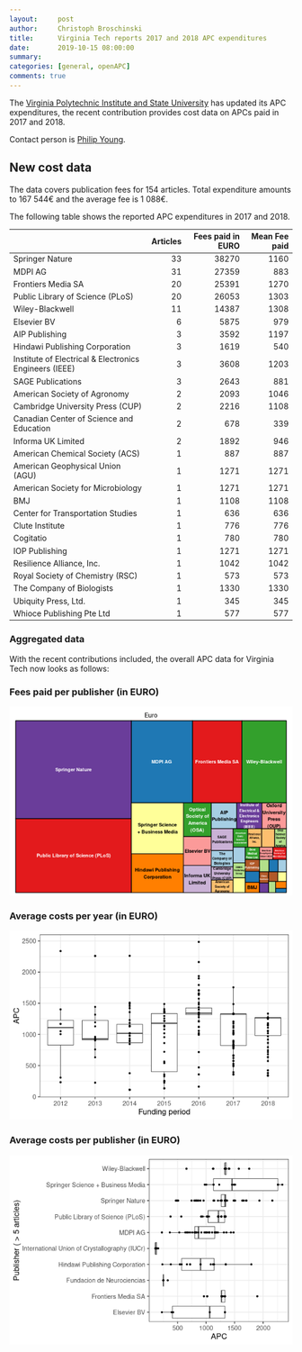 ```yaml
---
layout:     post
author:     Christoph Broschinski
title:      Virginia Tech reports 2017 and 2018 APC expenditures
date:       2019-10-15 08:00:00
summary:    
categories: [general, openAPC]
comments: true
---
```




The [Virginia Polytechnic Institute and State University](http://www.vt.edu/) has updated its APC expenditures, the recent contribution provides cost data on APCs paid in 2017 and 2018.

Contact person is [Philip Young](mailto:pyoung1@vt.edu).

## New cost data



The data covers publication fees for 154 articles. Total expenditure amounts to 167 544€ and the average fee is 1 088€.

The following table shows the reported APC expenditures in 2017 and 2018.


|                                                       | Articles| Fees paid in EURO| Mean Fee paid|
|:------------------------------------------------------|--------:|-----------------:|-------------:|
|Springer Nature                                        |       33|             38270|          1160|
|MDPI AG                                                |       31|             27359|           883|
|Frontiers Media SA                                     |       20|             25391|          1270|
|Public Library of Science (PLoS)                       |       20|             26053|          1303|
|Wiley-Blackwell                                        |       11|             14387|          1308|
|Elsevier BV                                            |        6|              5875|           979|
|AIP Publishing                                         |        3|              3592|          1197|
|Hindawi Publishing Corporation                         |        3|              1619|           540|
|Institute of Electrical & Electronics Engineers (IEEE) |        3|              3608|          1203|
|SAGE Publications                                      |        3|              2643|           881|
|American Society of Agronomy                           |        2|              2093|          1046|
|Cambridge University Press (CUP)                       |        2|              2216|          1108|
|Canadian Center of Science and Education               |        2|               678|           339|
|Informa UK Limited                                     |        2|              1892|           946|
|American Chemical Society (ACS)                        |        1|               887|           887|
|American Geophysical Union (AGU)                       |        1|              1271|          1271|
|American Society for Microbiology                      |        1|              1271|          1271|
|BMJ                                                    |        1|              1108|          1108|
|Center for Transportation Studies                      |        1|               636|           636|
|Clute Institute                                        |        1|               776|           776|
|Cogitatio                                              |        1|               780|           780|
|IOP Publishing                                         |        1|              1271|          1271|
|Resilience Alliance, Inc.                              |        1|              1042|          1042|
|Royal Society of Chemistry (RSC)                       |        1|               573|           573|
|The Company of Biologists                              |        1|              1330|          1330|
|Ubiquity Press, Ltd.                                   |        1|               345|           345|
|Whioce Publishing Pte Ltd                              |        1|               577|           577|

### Aggregated data

With the recent contributions included, the overall APC data for Virginia Tech now looks as follows: 

### Fees paid per publisher (in EURO)

![plot of chunk tree_virginatech_2019_10_15_full](/figure/tree_virginatech_2019_10_15_full-1.png)

###  Average costs per year (in EURO)

![plot of chunk box_virginatech_2019_10_15_year_full](/figure/box_virginatech_2019_10_15_year_full-1.png)

###  Average costs per publisher (in EURO)

![plot of chunk box_virginatech_2019_10_15_publisher_full](/figure/box_virginatech_2019_10_15_publisher_full-1.png)
